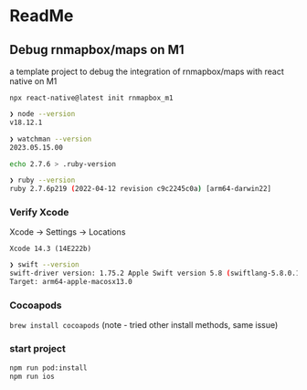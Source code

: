 # ReadMe

## Debug rnmapbox/maps on M1

a template project to debug the integration of rnmapbox/maps with react native on M1

`npx react-native@latest init rnmapbox_m1`

```sh
❯ node --version
v18.12.1

❯ watchman --version
2023.05.15.00

echo 2.7.6 > .ruby-version

❯ ruby --version
ruby 2.7.6p219 (2022-04-12 revision c9c2245c0a) [arm64-darwin22]

```

### Verify Xcode

Xcode -> Settings -> Locations

`Xcode 14.3 (14E222b)`

```sh
❯ swift --version
swift-driver version: 1.75.2 Apple Swift version 5.8 (swiftlang-5.8.0.124.2 clang-1403.0.22.11.100)
Target: arm64-apple-macosx13.0
```

### Cocoapods

`brew install cocoapods` (note - tried other install methods, same issue)

### start project

```sh
npm run pod:install
npm run ios
```
